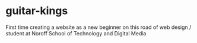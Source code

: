 # guitar-kings
First time creating a website as a new beginner on this road of web design / student at Noroff School of Technology and Digital Media 
